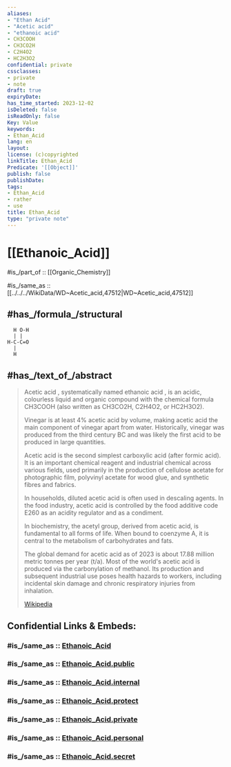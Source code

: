 ```yaml
---
aliases:
- "Ethan Acid"
- "Acetic acid"
- "ethanoic acid"
- CH3COOH
- CH3CO2H
- C2H4O2
- HC2H3O2
confidential: private
cssclasses:
- private
- note
draft: true
expiryDate: 
has_time_started: 2023-12-02
isDeleted: false
isReadOnly: false
Key: Value
keywords:
- Ethan_Acid
lang: en
layout: 
license: (c)copyrighted
linkTitle: Ethan_Acid
Predicate: '[[Object]]'
publish: false
publishDate: 
tags:
- Ethan_Acid
- rather
- use
title: Ethan_Acid
type: "private note"
---
```


# [[Ethanoic_Acid]] 

#is_/part_of :: [[Organic_Chemistry]] 

#is_/same_as :: [[../../../WikiData/WD~Acetic_acid,47512|WD~Acetic_acid,47512]] 

## #has_/formula_/structural    
```
  H O-H
  | |
H-C-C=O
  |
  H
```


## #has_/text_of_/abstract 

> Acetic acid , systematically named ethanoic acid , is an acidic, colourless liquid 
> and organic compound with the chemical formula CH3COOH (also written as CH3CO2H, C2H4O2, or HC2H3O2). 
> 
> Vinegar is at least 4% acetic acid by volume, 
> making acetic acid the main component of vinegar apart from water. Historically, vinegar was produced from the third century BC and was likely the first acid to be produced in large quantities.
>
> Acetic acid is the second simplest carboxylic acid (after formic acid). 
> It is an important chemical reagent and industrial chemical across various fields, 
> used primarily in the production of cellulose acetate for photographic film, 
> polyvinyl acetate for wood glue, and synthetic fibres and fabrics. 
> 
> In households, diluted acetic acid is often used in descaling agents. 
> In the food industry, acetic acid is controlled by the food additive code E260 
> as an acidity regulator and as a condiment. 
> 
> In biochemistry, the acetyl group, derived from acetic acid, is fundamental to all forms of life. 
> When bound to coenzyme A, it is central to the metabolism of carbohydrates and fats.
>
> The global demand for acetic acid as of 2023 is about 17.88 million metric tonnes per year (t/a). Most of the world's acetic acid is produced via the carbonylation of methanol. Its production and subsequent industrial use poses health hazards to workers, including incidental skin damage and chronic respiratory injuries from inhalation.
>
> [Wikipedia](https://en.wikipedia.org/wiki/Acetic%20acid) 


## Confidential Links & Embeds: 

### #is_/same_as :: [Ethanoic_Acid](/_Standards/Chemistry/organic/Carboxylic_Acid/Ethanoic_Acid.md) 

### #is_/same_as :: [Ethanoic_Acid.public](/_public/Chemistry/organic/Carboxylic_Acid/Ethanoic_Acid.public.md) 

### #is_/same_as :: [Ethanoic_Acid.internal](/_internal/Chemistry/organic/Carboxylic_Acid/Ethanoic_Acid.internal.md) 

### #is_/same_as :: [Ethanoic_Acid.protect](/_protect/Chemistry/organic/Carboxylic_Acid/Ethanoic_Acid.protect.md) 

### #is_/same_as :: [Ethanoic_Acid.private](/_private/Chemistry/organic/Carboxylic_Acid/Ethanoic_Acid.private.md) 

### #is_/same_as :: [Ethanoic_Acid.personal](/_personal/Chemistry/organic/Carboxylic_Acid/Ethanoic_Acid.personal.md) 

### #is_/same_as :: [Ethanoic_Acid.secret](/_secret/Chemistry/organic/Carboxylic_Acid/Ethanoic_Acid.secret.md)

